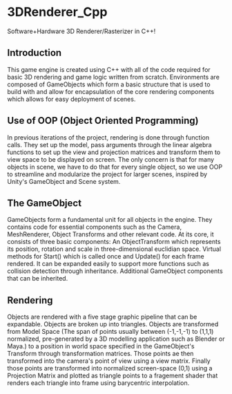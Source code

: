 # 3DRenderer_Cpp
Software+Hardware 3D Renderer/Rasterizer in C++!

## Introduction
This game engine is created using C++ with all of the code required for basic 3D rendering and game logic written from scratch. Environments are composed of GameObjects which form a basic structure that is used to build with and allow for encapsulation of the core rendering components which allows for easy deployment of scenes.
## Use of OOP (Object Oriented Programming)
In previous iterations of the project, rendering is done through function calls. They set up the model, pass arguments through the linear algebra functions to set up the view and projection matrices and transform them to view space to be displayed on screen. The only concern is that for many objects in scene, we have to do that for every single object, so we use OOP to streamline and modularize the project for larger scenes, inspired by Unity's GameObject and Scene system.
## The GameObject
GameObjects form a fundamental unit for all objects in the engine. They contains code for essential components such as the Camera, MeshRenderer, Object Transforms and other relevant code. At its core, it consists of three basic components:
An ObjectTransform which represents its position, rotation and scale in three-dimensional euclidian space.
Virtual methods for Start() which is called once and Update() for each frame rendered. It can be expanded easily to support more functions such as collision detection through inheritance.
Additional GameObject components that can be inherited.
## Rendering
Objects are rendered with a five stage graphic pipeline that can be expandable.
Objects are broken up into triangles.
Objects are transformed from Model Space (The span of points usually between (-1,-1,-1) to (1,1,1) normalized, pre-generated by a 3D modelling application such as Blender or Maya.) to a position in world space specified in the GameObject's Transform through transformation matrices.
Those points ae then transformed into the camera's point of view using a view matrix.
Finally those points are transformed into normalized screen-space (0,1) using a Projection Matrix and plotted as triangle points to a fragement shader that renders each triangle into frame using barycentric interpolation.
